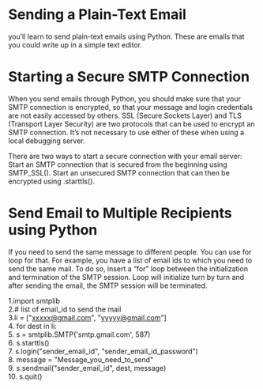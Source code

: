 # Sending a Plain-Text Email
you’ll learn to send plain-text emails using Python. 
These are emails that you could write up in a simple text editor.

# Starting a Secure SMTP Connection
When you send emails through Python, you should make sure that your SMTP connection is encrypted, 
so that your message and login credentials are not easily accessed by others. 
SSL (Secure Sockets Layer) and TLS (Transport Layer Security) are two protocols that can be used to encrypt an SMTP connection. 
It’s not necessary to use either of these when using a local debugging server.

There are two ways to start a secure connection with your email server:
Start an SMTP connection that is secured from the beginning using SMTP_SSL().
Start an unsecured SMTP connection that can then be encrypted using .starttls().
# Send Email to Multiple Recipients using Python
If you need to send the same message to different people. 
You can use for loop for that. For example, you have a list of email ids to which you need to send the same mail. 
To do so, insert a “for” loop between the initialization and termination of the SMTP session. 
Loop will initialize turn by turn and after sending the email, the SMTP session will be terminated.

1.import smtplib
<br>
2.# list of email_id to send the mail
<br>
3.li = ["xxxxx@gmail.com", "yyyyy@gmail.com"]
<br>
4. for dest in li:
<br>
5.	   s = smtplib.SMTP('smtp.gmail.com', 587)
<br>
6.	   s.starttls()
<br>
7.	   s.login("sender_email_id", "sender_email_id_password")
<br>
8.	   message = "Message_you_need_to_send"
<br>
9.	   s.sendmail("sender_email_id", dest, message)
<br>
10.	   s.quit()
